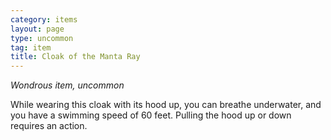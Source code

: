 ```yaml
---
category: items
layout: page
type: uncommon
tag: item
title: Cloak of the Manta Ray 
---
```

_Wondrous item, uncommon_ 

While wearing this cloak with its hood up, you can breathe underwater, and you have a swimming speed of 60 feet. Pulling the hood up or down requires an action. 
